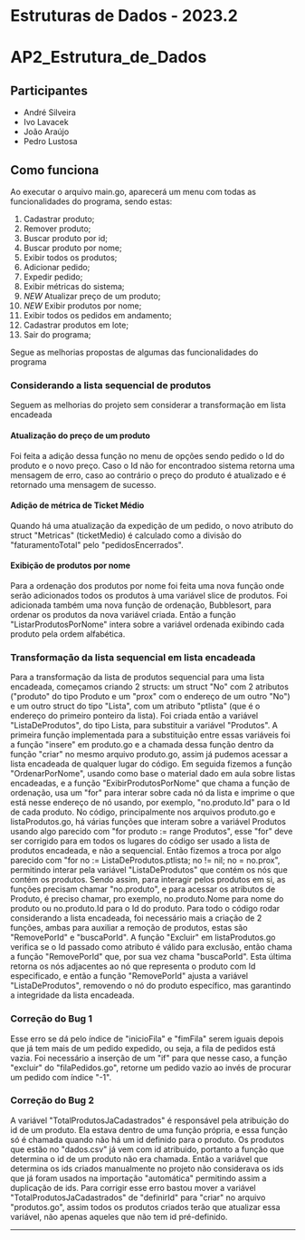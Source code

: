 # Estruturas de Dados - 2023.2

# AP2_Estrutura_de_Dados

## Participantes
- André Silveira
- Ivo Lavacek
- João Araújo
- Pedro Lustosa

## Como funciona
Ao executar o arquivo main.go, aparecerá um menu com todas as funcionalidades do programa, sendo estas:

1. Cadastrar produto;
2. Remover produto;
3. Buscar produto por id;
4. Buscar produto por nome;
5. Exibir todos os produtos;
6. Adicionar pedido;
7. Expedir pedido;
8. Exibir métricas do sistema;
9. *NEW* Atualizar preço de um produto;
10. *NEW* Exibir produtos por nome;
20. Exibir todos os pedidos em andamento;
21. Cadastrar produtos em lote;
100. Sair do programa;

Segue as melhorias propostas de algumas das funcionalidades do programa

### Considerando a lista sequencial de produtos

Seguem as melhorias do projeto sem considerar a transformação em lista encadeada

#### Atualização do preço de um produto

Foi feita a adição dessa função no menu de opções sendo pedido o Id do produto e o novo preço. Caso o Id não for encontradoo sistema retorna uma mensagem de erro, caso ao contrário o preço do produto é atualizado e é retornado uma mensagem de sucesso.  

#### Adição de métrica de Ticket Médio

Quando há uma atualização da expedição de um pedido, o novo atributo do struct "Metricas" (ticketMedio) é calculado como a divisão do "faturamentoTotal" pelo "pedidosEncerrados".

#### Exibição de produtos por nome

Para a ordenação dos produtos por nome foi feita uma nova função onde serão adicionados todos os produtos à uma variável slice de produtos. Foi adicionada também uma nova função de ordenação, Bubblesort, para ordenar os produtos da nova variável criada. Então a função "ListarProdutosPorNome" intera sobre a variável ordenada exibindo cada produto pela ordem alfabética.   

### Transformação da lista sequencial em lista encadeada

Para a transformação da lista de produtos sequencial para uma lista encadeada, começamos criando 2 structs: um struct "No" com 2 atributos ("produto" do tipo Produto e um "prox" com o endereço de um outro "No") e um outro struct do tipo "Lista", com um atributo "ptlista" (que é o endereço do primeiro ponteiro da lista).
Foi criada então a variável "ListaDeProdutos", do tipo Lista, para substituir a variável "Produtos".
A primeira função implementada para a substituição entre essas variáveis foi a função "insere" em produto.go e a chamada dessa função dentro da função "criar" no mesmo arquivo produto.go, assim já pudemos acessar a lista encadeada de qualquer lugar do código.
Em seguida fizemos a função "OrdenarPorNome", usando como base o material dado em aula sobre listas encadeadas, e a função "ExibirProdutosPorNome" que chama a função de ordenação, usa um "for" para interar sobre cada nó da lista e imprime o que está nesse endereço de nó usando, por exemplo, "no.produto.Id" para o Id de cada produto.
No código, principalmente nos arquivos produto.go e listaProdutos.go, há várias funções que interam sobre a variável Produtos usando algo parecido com "for produto := range Produtos", esse "for" deve ser corrigido para em todos os lugares do código ser usado a lista de produtos encadeada, e não a sequencial. Então fizemos a troca por algo parecido com "for no := ListaDeProdutos.ptlista; no != nil; no = no.prox", permitindo interar pela variável "ListaDeProdutos" que contém os nós que contém os produtos. Sendo assim, para interagir pelos produtos em si, as funções precisam chamar "no.produto", e para acessar os atributos de Produto, é preciso chamar, pro exemplo, no.produto.Nome para nome do produto ou no.produto.Id para o Id do produto.
Para todo o código rodar considerando a lista encadeada, foi necessário mais a criação de 2 funções, ambas para auxiliar a remoção de produtos, estas são "RemovePorId" e "buscaPorId".
A função "Excluir" em listaProdutos.go verifica se o Id passado como atributo é válido para exclusão, então chama a função "RemovePorId" que, por sua vez chama "buscaPorId". Esta última retorna os nós adjacentes ao nó que representa o produto com Id especificado, e então a função "RemovePorId" ajusta a variável "ListaDeProdutos", removendo o nó do produto específico, mas garantindo a integridade da lista encadeada.

### Correção do Bug 1

Esse erro se dá pelo índice de "inicioFila" e "fimFila" serem iguais depois que já tem mais de um pedido expedido, ou seja, a fila de pedidos está vazia. Foi necessário a inserção de um "if" para que nesse caso, a função "excluir" do "filaPedidos.go", retorne um pedido vazio ao invés de procurar um pedido com índice "-1". 

### Correção do Bug 2

A variável "TotalProdutosJaCadastrados" é responsável pela atribuição do id de um produto. Ela estava dentro de uma função própria, e essa função só é chamada quando não há um id definido para o produto. 
Os produtos que estão no "dados.csv" já vem com id atribuido, portanto a função que determina o id de um produto não era chamada. Então a variável que determina os ids criados manualmente no projeto não considerava os ids que já foram usados na importação "automática" permitindo assim a duplicação de ids.
Para corrigir esse erro bastou mover 
a variável "TotalProdutosJaCadastrados" de "definirId" para "criar" no arquivo "produtos.go", assim todos os produtos criados terão que atualizar essa variável, não apenas aqueles que não tem id pré-definido.          



------------------------------------------